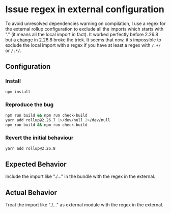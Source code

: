# Issue regex in external configuration

To avoid unresolved dependencies warning on compilation, I use a regex for the external rollup configuration to exclude all the imports which starts with "." (it means all the local import in fact).
It worked perfectly before 2.26.8 but a [change](https://github.com/rollup/rollup/pull/3753) in 2.26.8 broke the trick.
It seems that now, it's impossible to exclude the local import with a regex if you have at least a regex with `/.+/` or `/.*/`.

## Configuration

### Install
```bash
npm install
```

### Reproduce the bug
```bash
npm run build && npm run check-build
yarn add rollup@2.26.7 1>/dev/null 2>/dev/null
npm run build && npm run check-build
```

### Revert the initial behaviour
```bash
yarn add rollup@2.26.8
```

## Expected Behavior

Include the import like "./..." in the bundle with the regex in the external.

## Actual Behavior

Treat the import like "./..." as external module with the regex in the external.
